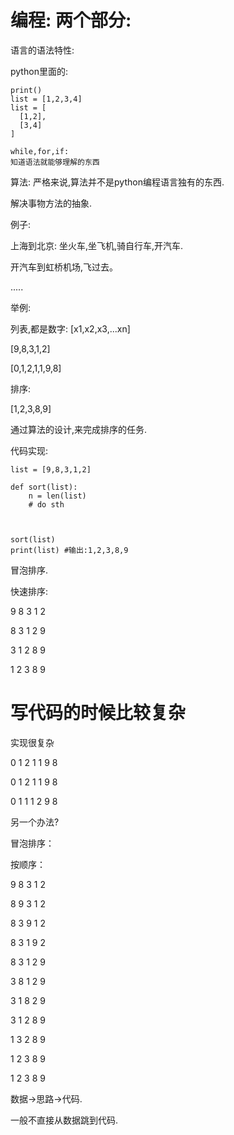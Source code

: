 # 编程: 两个部分:

语言的语法特性:

python里面的:

```
print()
list = [1,2,3,4]
list = [
  [1,2],
  [3,4]
]

while,for,if:
知道语法就能够理解的东西
```



算法: 严格来说,算法并不是python编程语言独有的东西.

解决事物方法的抽象.

例子:



上海到北京: 坐火车,坐飞机,骑自行车,开汽车.

开汽车到虹桥机场,飞过去。

.....



举例:

列表,都是数字: [x1,x2,x3,...xn]

[9,8,3,1,2]

[0,1,2,1,1,9,8]

排序:

[1,2,3,8,9]



通过算法的设计,来完成排序的任务.

代码实现:

```
list = [9,8,3,1,2]

def sort(list):
	n = len(list)
	# do sth
	


sort(list)
print(list) #输出:1,2,3,8,9
```

冒泡排序.

快速排序:

9 8 3 1 2

8 3 1 2 9

3 1 2 8 9

1 2 3 8 9



# 写代码的时候比较复杂

实现很复杂

0 1 2 1 1 9 8

0 1 2 1 1 9 8

0 1 1 1 2 9 8



另一个办法?

冒泡排序：

按顺序：

9 8 3 1 2

8 9 3 1 2

8 3 9 1 2

8 3 1 9 2

8 3 1 2 9

3 8 1 2 9

3 1 8 2 9

3 1 2 8 9

1 3 2 8 9

1 2 3 8 9

1 2 3 8 9



数据&rarr;思路&rarr;代码.

一般不直接从数据跳到代码.
